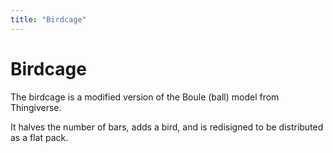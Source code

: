 ```yaml
---
title: "Birdcage"
---
```

# Birdcage

The birdcage is a modified version of the Boule (ball) model from Thingiverse.

It halves the number of bars, adds a bird, and is redisigned to be distributed as a flat pack.

